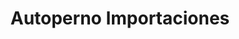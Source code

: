 ---
title: "Autoperno Importaciones"
url: /santa-cruz-de-la-sierra/autoperno-importaciones/
shop: piezas de automóviles
---